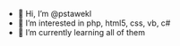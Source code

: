 - 👋 Hi, I’m @pstawekl
- 👀 I’m interested in php, html5, css, vb, c#
- 🌱 I’m currently learning all of them

<!---
pstawekl/pstawekl is a ✨ special ✨ repository because its `README.md` (this file) appears on your GitHub profile.
You can click the Preview link to take a look at your changes.
--->
